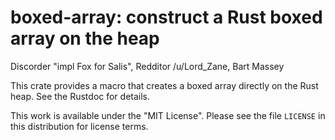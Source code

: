 # boxed-array: construct a Rust boxed array on the heap
Discorder "impl Fox for Salis", Redditor /u/Lord_Zane, Bart Massey

This crate provides a macro that creates a boxed array
directly on the Rust heap. See the Rustdoc for details.

This work is available under the "MIT License". Please see
the file `LICENSE` in this distribution for license terms.
